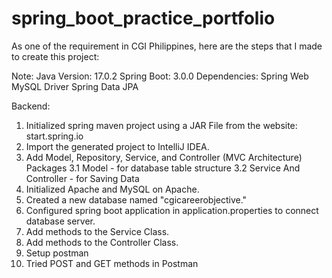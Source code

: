 # spring_boot_practice_portfolio
As one of the requirement in CGI Philippines, here are the steps that I made to create this project:

Note: 
Java Version: 17.0.2
Spring Boot: 3.0.0
	Dependencies:
		Spring Web
		MySQL Driver
		Spring Data JPA

Backend:
1. Initialized spring maven project using a JAR File from the website: start.spring.io 
2. Import the generated project to IntelliJ IDEA.
3. Add Model, Repository, Service, and Controller (MVC Architecture) Packages
	3.1 Model - for database table structure
	3.2 Service And Controller - for Saving Data
4. Initialized Apache and MySQL on Apache. 
5. Created a new database named "cgicareerobjective."
6. Configured spring boot application in application.properties to connect database server.
7. Add methods to the Service Class. 
8. Add methods to the Controller Class.
9. Setup postman
10. Tried POST and GET methods in Postman
